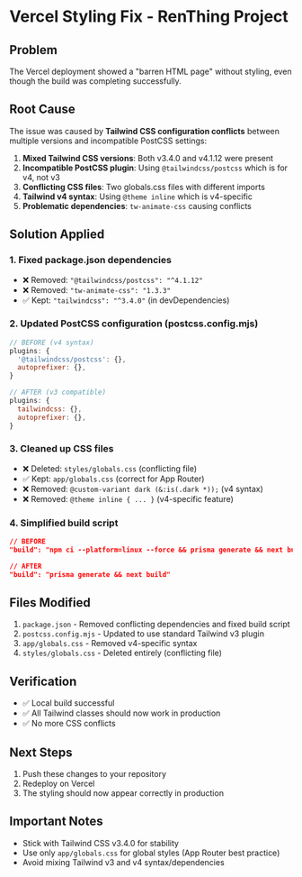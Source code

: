 # Vercel Styling Fix - RenThing Project

## Problem
The Vercel deployment showed a "barren HTML page" without styling, even though the build was completing successfully.

## Root Cause
The issue was caused by **Tailwind CSS configuration conflicts** between multiple versions and incompatible PostCSS settings:

1. **Mixed Tailwind CSS versions**: Both v3.4.0 and v4.1.12 were present
2. **Incompatible PostCSS plugin**: Using `@tailwindcss/postcss` which is for v4, not v3
3. **Conflicting CSS files**: Two globals.css files with different imports
4. **Tailwind v4 syntax**: Using `@theme inline` which is v4-specific
5. **Problematic dependencies**: `tw-animate-css` causing conflicts

## Solution Applied

### 1. Fixed package.json dependencies
- ❌ Removed: `"@tailwindcss/postcss": "^4.1.12"`
- ❌ Removed: `"tw-animate-css": "1.3.3"`
- ✅ Kept: `"tailwindcss": "^3.4.0"` (in devDependencies)

### 2. Updated PostCSS configuration (postcss.config.mjs)
```javascript
// BEFORE (v4 syntax)
plugins: {
  '@tailwindcss/postcss': {},
  autoprefixer: {},
}

// AFTER (v3 compatible)
plugins: {
  tailwindcss: {},
  autoprefixer: {},
}
```

### 3. Cleaned up CSS files
- ❌ Deleted: `styles/globals.css` (conflicting file)
- ✅ Kept: `app/globals.css` (correct for App Router)
- ❌ Removed: `@custom-variant dark (&:is(.dark *));` (v4 syntax)
- ❌ Removed: `@theme inline { ... }` (v4-specific feature)

### 4. Simplified build script
```json
// BEFORE
"build": "npm ci --platform=linux --force && prisma generate && next build"

// AFTER  
"build": "prisma generate && next build"
```

## Files Modified
1. `package.json` - Removed conflicting dependencies and fixed build script
2. `postcss.config.mjs` - Updated to use standard Tailwind v3 plugin
3. `app/globals.css` - Removed v4-specific syntax
4. `styles/globals.css` - Deleted entirely (conflicting file)

## Verification
- ✅ Local build successful
- ✅ All Tailwind classes should now work in production
- ✅ No more CSS conflicts

## Next Steps
1. Push these changes to your repository
2. Redeploy on Vercel
3. The styling should now appear correctly in production

## Important Notes
- Stick with Tailwind CSS v3.4.0 for stability
- Use only `app/globals.css` for global styles (App Router best practice)
- Avoid mixing Tailwind v3 and v4 syntax/dependencies
